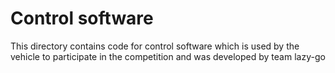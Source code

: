 Control software
====

This directory contains code for control software which is used by the vehicle to participate in the competition and was developed by team lazy-go
